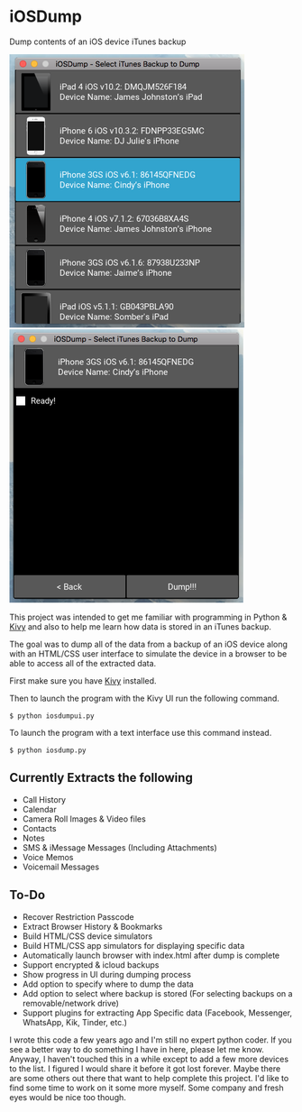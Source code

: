 # iOSDump
Dump contents of an iOS device iTunes backup

![iosdump-backup-list.png](doc/iosdump-backup-list.png) ![iosdump-device.png](doc/iosdump-device.png)

This project was intended to get me familiar with programming in Python & [Kivy](https://kivy.org) and also to help me learn how data is stored in an iTunes backup.

The goal was to dump all of the data from a backup of an iOS device along with an HTML/CSS user interface to simulate the device in a browser to be able to access all of the extracted data.

First make sure you have [Kivy](https://kivy.org) installed.

Then to launch the program with the Kivy UI run the following command.
```
$ python iosdumpui.py
```

To launch the program with a text interface use this command instead.
```
$ python iosdump.py
```

## Currently Extracts the following
* Call History
* Calendar
* Camera Roll Images & Video files
* Contacts
* Notes
* SMS & iMessage Messages (Including Attachments)
* Voice Memos
* Voicemail Messages

## To-Do
* Recover Restriction Passcode
* Extract Browser History & Bookmarks
* Build HTML/CSS device simulators
* Build HTML/CSS app simulators for displaying specific data
* Automatically launch browser with index.html after dump is complete
* Support encrypted & icloud backups
* Show progress in UI during dumping process
* Add option to specify where to dump the data
* Add option to select where backup is stored
  (For selecting backups on a removable/network drive)
* Support plugins for extracting App Specific data
  (Facebook, Messenger, WhatsApp, Kik, Tinder, etc.)
  
I wrote this code a few years ago and I'm still no expert python coder.  If you see a better way to do something I have in here, please let me know.  Anyway, I haven't touched this in a while except to add a few more devices to the list.  I figured I would share it before it got lost forever.  Maybe there are some others out there that want to help complete this project.  I'd like to find some time to work on it some more myself.  Some company and fresh eyes would be nice too though.
